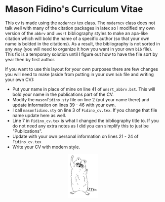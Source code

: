 # Mason Fidino's Curriculum Vitae

This cv is made using the `moderncv` tex class. The `moderncv` class does not talk well with many of the citation packages in latex so I modified my own version of the `abbrv` and `unsrt` bibliography styles to make an apa-like citation which will bold the name of a specific author (so that your own name is bolded in the citations). As a result, the bibliography is not sorted in any way (you will need to organize it how you want in your own `bib` file). This fix is a temporary solution until I figure out how to have the file sort by year then by first author. 

If you want to use this layout for your own purposes there are few changes you will need to make (aside from putting in your own `bib` file and writing your own CV):

- Put your name in place of mine on line 41 of `unsrt_abbrv.bst`. This will bold your name in the publications part of the CV.
- Modify the `masonFidino.sty` file on line 2 (put your name there) and update information on lines 39 - 46 with your own.
- I call `masonfidino.sty` on line 3 of `Fidino_cv.tex`. If you change that file name update here as well.
- Line 7 in `Fidino_cv.tex` is what I changed the bibliography title to. If you do not need any extra notes as I did you can simplify this to just be "Publications".
- Update with your own personal information on lines 21 - 24 of `Fidino_cv.tex`
- Write your CV with modern style.

<div align="center"><img width="100" height="auto" src="Raccoon.png" alt="A line drawing of a raccoon standing up and waving that Mason made." /></div>
